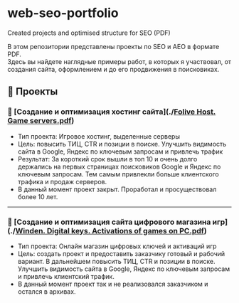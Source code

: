 # web-seo-portfolio
Created projects and optimised structure for SEO (PDF)

В этом репозитории представлены проекты по SEO и AEO в формате PDF.  
Здесь вы найдете наглядные примеры работ, в которых я участвовал, от создания сайта, оформлением и до его продвижения в поисковиках.

## 📁 Проекты

### 🔹 [Создание и оптимизация хостинг сайта](./[Folive Host. Game servers.pdf](https://github.com/hex0de/web-seo-portfolio/blob/main/Folive%20Host.%20Game%20servers.pdf))
- Тип проекта: Игровое хостинг, выделенные серверы
- Цель: повысить ТИЦ, CTR и позиции в поиске. Улучшить видимость сайта в Google, Яндекс по ключевым запросам и привлечь трафик
- Результат: За короткий срок вышли в топ 10 и очень долго держались на первых страницах поисковиков Google и Яндекс по ключевым запросам. Тем самым привлекли больше клиентского трафика и продаж серверов.
- В данный момент проект закрыт. Проработал и просуществовал более 10 лет.

---

### 🔹 [Создание и оптимизация сайта цифрового магазина игр](./[Winden. Digital keys. Activations of games on PC.pdf](https://github.com/hex0de/web-seo-portfolio/blob/main/Winden.%20Digital%20keys.%20Activations%20of%20games%20on%20PC.pdf))
- Тип проекта: Онлайн магазин цифровых ключей и активаций игр
- Цель: создать проект и предоставить заказчику готовый и рабочий вариант. В дальнейшем повысить ТИЦ, CTR и позиции в поиске. Улучшить видимость сайта в Google, Яндекс по ключевым запросам и привлечь клиентский трафик.
- В данный момент проект так и не реализовался заказчиком и остался в архивах.

